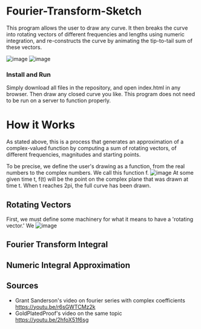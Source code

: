 # Fourier-Transform-Sketch
This program allows the user to draw any curve. It then breaks the curve into rotating vectors of different frequencies and lengths using numeric integration, and re-constructs the curve by animating the tip-to-tail sum of these vectors.

![image](https://github.com/Anthony-Gambale/Fourier-Transform-Sketch/blob/main/screenshot1.png)
![image](https://github.com/Anthony-Gambale/Fourier-Transform-Sketch/blob/main/screenshot2.png)

### Install and Run
Simply download all files in the repository, and open index.html in any browser. Then draw any closed curve you like. This program does not need to be run on a server to function properly.

# How it Works
As stated above, this is a process that generates an approximation of a complex-valued function by computing a sum of rotating vectors, of different frequencies, magnitudes and starting points.

To be precise, we define the user's drawing as a function, from the real numbers to the complex numbers. We call this function f.
![image](https://github.com/Anthony-Gambale/Fourier-Transform-Sketch/blob/main/definitionCurve.png)
At some given time t, f(t) will be the point on the complex plane that was drawn at time t. When t reaches 2pi, the full curve has been drawn. 

## Rotating Vectors
First, we must define some machinery for what it means to have a 'rotating vector.' We
![image](https://github.com/Anthony-Gambale/Fourier-Transform-Sketch/blob/main/rotatingVectors.png)

## Fourier Transform Integral

## Numeric Integral Approximation

## Sources
 - Grant Sanderson's video on fourier series with complex coefficients  
 https://youtu.be/r6sGWTCMz2k
 - GoldPlatedProof's video on the same topic  
 https://youtu.be/2hfoX51f6sg
